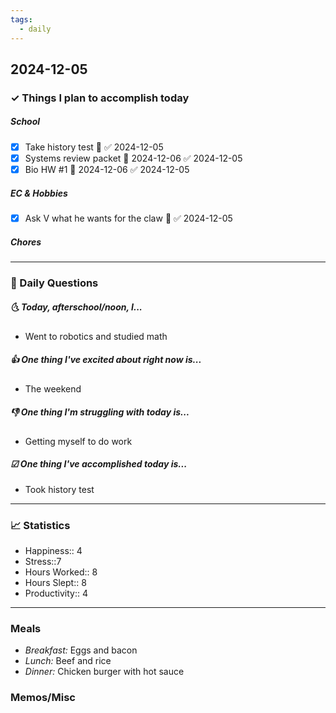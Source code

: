 ```yaml
---
tags:
  - daily
---
```

## 2024-12-05

### ✓ Things I plan to accomplish today
 
##### School
- [x] Take history test 🔼 ✅ 2024-12-05
- [x] Systems review packet 📅 2024-12-06 ✅ 2024-12-05
- [x] Bio HW #1 📅 2024-12-06 ✅ 2024-12-05
##### EC & Hobbies
- [x] Ask V what he wants for the claw 🔼 ✅ 2024-12-05
##### Chores
---

### 📅 Daily Questions

##### 🌜 Today, afterschool/noon, I...

- Went to robotics and studied math

##### 👍 One thing I've excited about right now is...

- The weekend

##### 👎 One thing I'm struggling with today is...

- Getting myself to do work

##### ☑ One thing I've accomplished today is...

- Took history test
---
### 📈 Statistics

- Happiness:: 4
- Stress::7
- Hours Worked:: 8
- Hours Slept:: 8
- Productivity:: 4
---
### Meals

- *Breakfast:* Eggs and bacon
- *Lunch:* Beef and rice
- *Dinner:* Chicken burger with hot sauce
### Memos/Misc



